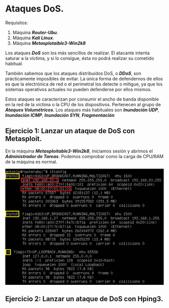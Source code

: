 # Ataques DoS.
      

Requisitos:
1. Máquina ***Router-Ubu***.
2. Máquina ***Kali Linux***.
3. Máquina ***Metasplotaible3-Win2k8***


Los ataques ***DoS*** son los más sencillos de realizar. El atacante intenta saturar a la víctima, y si lo consigue, ésta no podrá realizar su cometido habitual. 

También sabemos que los ataques distribuidos DoS, o ***DDoS***, son prácticamente imposibles de evitar. La única forma de defendernos de ellos es que la electrónica de red o el perimetral los detecte o mitigue, ya que los sistemas operativos actuales no pueden defenderse por ellos mismos.

Estos ataques se caracterizan por consumir el ancho de banda disponible en la red de la víctima o la CPU de los dispositivos. Pertenecen al grupo de ***Ataques Volumétricos***. Los ataques más habituales son ***Inundación UDP***, ***Inundación ICMP***, ***Inundación SYN***, ***Fragmentación***

## Ejercicio 1: Lanzar un ataque de DoS con Metasploit.

En la máquina ***Metasploitable3-Win2k8***, iniciamos sesión y abrimos el ***Administrador de Tareas***. Podemos comprobar como la carga de CPU/RAM de la máquina es normal.
  
![ifconfig router](../img/lab-06-F/202209181317.png)

## Ejercicio 2: Lanzar un ataque de DoS con Hping3.